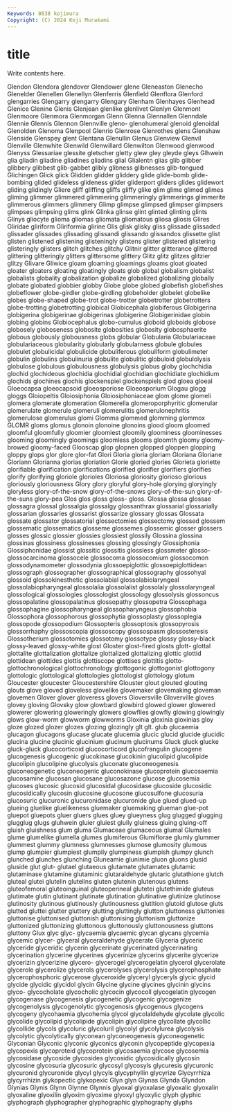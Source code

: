 ```yaml
---
Keywords: 8638 kojimura
Copyright: (C) 2024 Koji Murakami
---
```


# title

Write contents here.



Glendon Glendora glendover Glendower glene Gleneaston Glenecho Glenelder
Glenellen Glenellyn Glenferris Glenfield Glenflora Glenford glengarries Glengarry glengarry Glengary
Glenham Glenhayes Glenhead Glenice Glenine Glenis Glenjean glenlike glenlivet Glenlyn
Glenmont Glenmoore Glenmora Glenmorgan Glenn Glenna Glennallen Glenndale Glennie Glennis
Glennon Glennville gleno- glenohumeral glenoid glenoidal Glenolden Glenoma Glenpool Glenrio
Glenrose Glenrothes glens Glenshaw Glenside Glenspey glent Glentana Glenullin Glenus
Glenview Glenvil Glenville Glenwhite Glenwild Glenwillard Glenwilton Glenwood glenwood Glenyss
Glessariae glessite gletscher gletty glew gley gleyde gleys Glhwein glia
gliadin gliadine gliadines gliadins glial Glialentn glias glib glibber glibbery
glibbest glib-gabbet glibly glibness glibnesses glib-tongued Glichingen Glick glick Glidden
glidder gliddery glide glide-bomb glide-bombing glided glideless glideness glider gliderport
gliders glides glidewort gliding glidingly Gliere gliff gliffing gliffs gliffy
glike glim glime glimed glimes gliming glimmer glimmered glimmering glimmeringly
glimmerings glimmerite glimmerous glimmers glimmery Glimp glimpse glimpsed glimpser glimpsers
glimpses glimpsing glims glink Glinka glinse glint glinted glinting glints
Glinys gliocyte glioma gliomas gliomata gliomatous gliosa gliosis Glires Gliridae
gliriform Gliriformia glirine Glis glisk glisky gliss glissade glissaded glissader
glissades glissading glissandi glissando glissandos glissette glist glisten glistened glistening
glisteningly glistens glister glistered glistering glisteringly glisters glitch glitches glitchy
Glitnir glitter glitterance glittered glittering glitteringly glitters glittersome glittery Glitz
glitz glitzes glitzier glitzy Glivare Gliwice gloam gloaming gloamings gloams
gloat gloated gloater gloaters gloating gloatingly gloats glob global globalism
globalist globalists globality globalization globalize globalized globalizing globally globate globated
globbier globby Globe globe globed globefish globefishes globeflower globe-girdler globe-girdling
globeholder globelet globelike globes globe-shaped globe-trot globe-trotter globetrotter globetrotters globe-trotting
globetrotting globical Globicephala globiferous Globigerina globigerina globigerinae globigerinas globigerine Globigerinidae
globin globing globins Globiocephalus globo-cumulus globoid globoids globose globosely globoseness
globosite globosities globosity globosphaerite globous globously globousness globs globular Globularia
Globulariaceae globulariaceous globularity globularly globularness globule globules globulet globulicidal globulicide
globuliferous globuliform globulimeter globulin globulins globulinuria globulite globulitic globuloid globulolysis
globulose globulous globulousness globulysis globus globy glochchidia glochid glochideous glochidia
glochidial glochidian glochidiate glochidium glochids glochines glochis glockenspiel glockenspiels glod
gloea gloeal Gloeocapsa gloeocapsoid gloeosporiose Gloeosporium Glogau glogg gloggs Gloiopeltis
Gloiosiphonia Gloiosiphoniaceae glom glome glomeli glomera glomerate glomeration Glomerella glomeroporphyritic
glomerular glomerulate glomerule glomeruli glomerulitis glomerulonephritis glomerulose glomerulus glomi Glomma
glommed glomming glommox GLOMR gloms glomus glonoin glonoine glonoins glood
gloom gloomed gloomful gloomfully gloomier gloomiest gloomily gloominess gloominesses glooming
gloomingly gloomings gloomless glooms gloomth gloomy gloomy-browed gloomy-faced Glooscap glop
glopnen glopped gloppen glopping gloppy glops glor glore glor-fat Glori
Gloria gloria gloriam Gloriana Gloriane Gloriann Glorianna glorias gloriation Glorie
gloried glories Glorieta gloriette glorifiable glorification glorifications glorified glorifier glorifiers
glorifies glorify glorifying gloriole glorioles Gloriosa gloriosity glorioso glorious gloriously
gloriousness Glory glory gloryful glory-hole glorying gloryingly gloryless glory-of-the-snow glory-of-the-snows
glory-of-the-sun glory-of-the-suns glory-pea Glos glos gloss gloss- gloss. Glossa glossa
glossae glossagra glossal glossalgia glossalgy glossanthrax glossarial glossarially glossarian glossaries
glossarist glossarize glossary glossas Glossata glossate glossator glossatorial glossectomies glossectomy
glossed glossem glossematic glossematics glosseme glossemes glossemic glosser glossers glosses
glossic glossier glossies glossiest glossily Glossina glossina glossinas glossiness glossinesses
glossing glossingly Glossiphonia Glossiphonidae glossist glossitic glossitis glossless glossmeter glosso-
glossocarcinoma glossocele glossocoma glossocomium glossocomon glossodynamometer glossodynia glossoepiglottic glossoepiglottidean glossograph
glossographer glossographical glossography glossohyal glossoid glossokinesthetic glossolabial glossolabiolaryngeal glossolabiopharyngeal glossolalia
glossolalist glossolaly glossolaryngeal glossological glossologies glossologist glossology glossolysis glossoncus glossopalatine
glossopalatinus glossopathy glossopetra Glossophaga glossophagine glossopharyngeal glossopharyngeus glossophobia Glossophora glossophorous
glossophytia glossoplasty glossoplegia glossopode glossopodium Glossopteris glossoptosis glossopyrosis glossorrhaphy glossoscopia
glossoscopy glossospasm glossosteresis Glossotherium glossotomies glossotomy glossotype glossy glossy-black glossy-leaved
glossy-white glost Gloster glost-fired glosts glott- glottal glottalite glottalization glottalize
glottalized glottalizing glottic glottid glottidean glottides glottis glottiscope glottises glottitis
glotto- glottochronological glottochronology glottogonic glottogonist glottogony glottologic glottological glottologies glottologist
glottology glotum Gloucester gloucester Gloucestershire Glouster glout glouted glouting glouts
glove gloved gloveless glovelike glovemaker glovemaking gloveman glovemen Glover glover
gloveress glovers Gloversville Gloverville gloves glovey gloving Glovsky glow glowbard
glowbird glowed glower glowered glowerer glowering gloweringly glowers glowflies glowfly
glowing glowingly glows glow-worm glowworm glowworms Gloxinia gloxinia gloxinias gloy
gloze glozed glozer glozes glozing glozingly glt glt. glub glucaemia
glucagon glucagons glucase glucate glucemia glucic glucid glucide glucidic glucina
glucine glucinic glucinium glucinum glucinums Gluck gluck glucke gluck-gluck glucocorticoid
glucocorticord glucofrangulin glucogene glucogenesis glucogenic glucokinase glucokinin glucolipid glucolipide glucolipin
glucolipine glucolysis gluconate gluconeogenesis gluconeogenetic gluconeogenic gluconokinase glucoprotein glucosaemia glucosamine
glucosan glucosane glucosazone glucose glucosemia glucoses glucosic glucosid glucosidal glucosidase
glucoside glucosidic glucosidically glucosin glucosine glucosone glucosulfone glucosuria glucosuric glucuronic
glucuronidase glucuronide glue glued glued-up glueing gluelike gluelikeness gluemaker gluemaking
glueman glue-pot gluepot gluepots gluer gluers glues gluey glueyness glug
glugged glugging glugglug glugs gluhwein gluier gluiest gluily gluiness gluing
gluing-off gluish gluishness glum gluma Glumaceae glumaceous glumal Glumales glume
glumelike glumella glumes glumiferous Glumiflorae glumly glummer glummest glummy glumness
glumnesses glumose glumosity glumous glump glumpier glumpiest glumpily glumpiness glumpish
glumpy glunch glunched glunches glunching Gluneamie glunimie gluon gluons glusid
gluside glut glut- glutael glutaeous glutamate glutamates glutamic glutaminase glutamine
glutaminic glutaraldehyde glutaric glutathione glutch gluteal glutei glutelin glutelins gluten
glutenin glutenous glutens gluteofemoral gluteoinguinal gluteoperineal glutetei glutethimide gluteus glutimate
glutin glutinant glutinate glutination glutinative glutinize glutinose glutinosity glutinous glutinously
glutinousness glutition glutoid glutose gluts glutted gluttei glutter gluttery glutting
gluttingly glutton gluttoness gluttonies gluttonise gluttonised gluttonish gluttonising gluttonism gluttonize
gluttonized gluttonizing gluttonous gluttonously gluttonousness gluttons gluttony Glux glyc glyc-
glycaemia glycaemic glycan glycans glycemia glycemic glycer- glyceral glyceraldehyde glycerate
Glyceria glyceric glyceride glyceridic glycerin glycerinate glycerinated glycerinating glycerination glycerine
glycerines glycerinize glycerins glycerite glycerize glycerizin glycerizine glycero- glycerogel glycerogelatin
glycerol glycerolate glycerole glycerolize glycerols glycerolyses glycerolysis glycerophosphate glycerophosphoric glycerose
glyceroxide glyceryl glyceryls glycic glycid glycide glycidic glycidol glycin Glycine
glycine glycines glycinin glycins glyco- glycocholate glycocholic glycocin glycocoll glycogelatin
glycogen glycogenase glycogenesis glycogenetic glycogenic glycogenize glycogenolysis glycogenolytic glycogenosis glycogenous
glycogens glycogeny glycohaemia glycohemia glycol glycolaldehyde glycolate glycolic glycolide glycolipid
glycolipide glycolipin glycolipine glycollate glycollic glycollide glycols glycoluric glycoluril glycolyl
glycolylurea glycolysis glycolytic glycolytically glyconean glyconeogenesis glyconeogenetic Glyconian Glyconic glyconic
glyconics glyconin glycopeptide glycopexia glycopexis glycoproteid glycoprotein glycosaemia glycose glycosemia
glycosidase glycoside glycosides glycosidic glycosidically glycosin glycosine glycosuria glycosuric glycosyl
glycosyls glycuresis glycuronic glycuronid glycuronide glycyl glycyls glycyphyllin glycyrize Glycyrrhiza
glycyrrhizin glykopectic glykopexic Glyn glyn Glynas Glynda Glyndon Glynias Glynis
Glynn Glynne Glynnis glyoxal glyoxalase glyoxalic glyoxalin glyoxaline glyoxilin glyoxim
glyoxime glyoxyl glyoxylic glyph glyphic glyphograph glyphographer glyphographic glyphography glyphs
